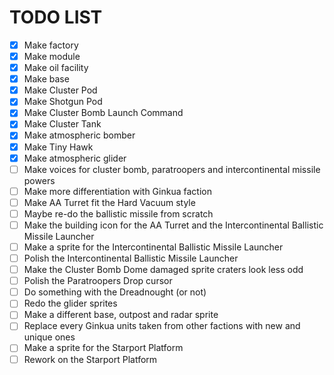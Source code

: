 
# TODO LIST

- [x] Make factory
- [x] Make module
- [x] Make oil facility
- [x] Make base
- [x] Make Cluster Pod
- [x] Make Shotgun Pod
- [x] Make Cluster Bomb Launch Command
- [x] Make Cluster Tank
- [x] Make atmospheric bomber
- [x] Make Tiny Hawk
- [x] Make atmospheric glider
- [ ] Make voices for cluster bomb, paratroopers and intercontinental missile powers
- [ ] Make more differentiation with Ginkua faction
- [ ] Make AA Turret fit the Hard Vacuum style
- [ ] Maybe re-do the ballistic missile from scratch
- [ ] Make the building icon for the AA Turret and the Intercontinental Ballistic Missile Launcher
- [ ] Make a sprite for the Intercontinental Ballistic Missile Launcher
- [ ] Polish the Intercontinental Ballistic Missile Launcher
- [ ] Make the Cluster Bomb Dome damaged sprite craters look less odd
- [ ] Polish the Paratroopers Drop cursor
- [ ] Do something with the Dreadnought (or not)
- [ ] Redo the glider sprites
- [ ] Make a different base, outpost and radar sprite
- [ ] Replace every Ginkua units taken from other factions with new and unique ones
- [ ] Make a sprite for the Starport Platform
- [ ] Rework on the Starport Platform